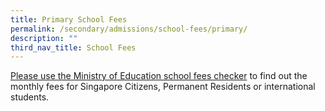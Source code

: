 ```yaml
---
title: Primary School Fees
permalink: /secondary/admissions/school-fees/primary/
description: ""
third_nav_title: School Fees
---
```






[Please use the Ministry of Education school fees checker](https://www.moe.gov.sg/financial-matters/fees) to find out the monthly fees for Singapore Citizens, Permanent Residents or international students.